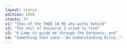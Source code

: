 ```yaml
---
layout: stanza
edition: 1868
stanza: 37
v1: "Then of the THEE IN ME who works behind"
v2: "The Veil of Universe I cried to find"
v3: "A Lamp to guide me through the Darkness; and"
v4: "Something then said--'An Understanding blind.'"
---
```

